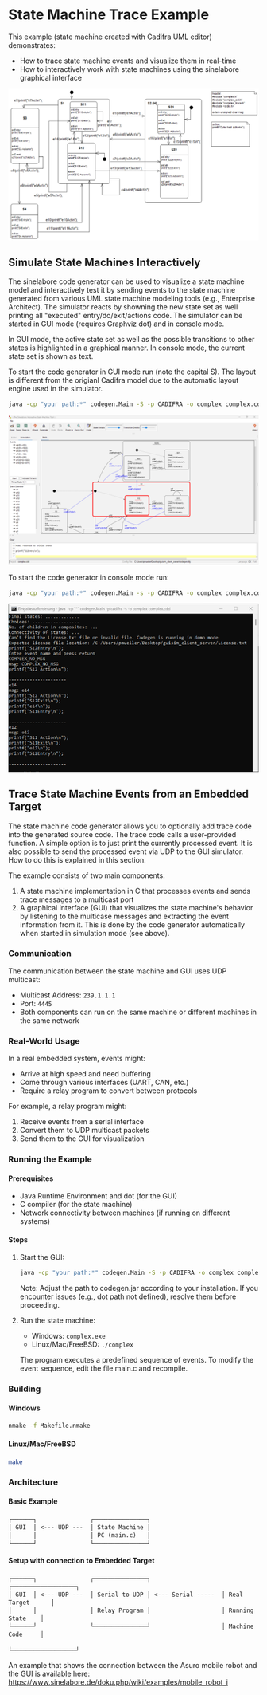 # State Machine Trace Example

This example (state machine created with Cadifra UML editor) demonstrates:
- How to trace state machine events and visualize them in real-time
- How to interactively work with state machines using the sinelabore graphical interface

![State Machine Visualization](complex_in_cadifra.png)

## Simulate State Machines Interactively

The sinelabore code generator can be used to visualize a state machine model and interactively test it by sending events to the state machine generated from various UML state machine modeling tools (e.g., Enterprise Architect). 
The simulator reacts by showning the new state set as well printing all "executed" entry/do/exit/actions code.
The simulator can be started in GUI mode (requires Graphviz dot) and in console mode.

In GUI mode, the active state set as well as the possible transitions to other states is highlighted in a graphical manner. In console mode, the current state set is shown as text.

To start the code generator in GUI mode run (note the capital S). The layout is different from the origianl Cadifra
model due to the automatic layout engine used in the simulator.
```bash
java -cp "your path:*" codegen.Main -S -p CADIFRA -o complex complex.cdd
```
![GUI Mode Simulation](complex_in_GUI_mode_sim.png)


To start the code generator in console mode run:
```bash
java -cp "your path:*" codegen.Main -s -p CADIFRA -o complex complex.cdd
```

![Console Mode Simulation](complex_in_console_mode_sim.png)

## Trace State Machine Events from an Embedded Target

The state machine code generator allows you to optionally add trace code into the generated source code. The trace code calls a user-provided function. 
A simple option is to just print the currently processed event. It is also possible to send the processed event via UDP to the GUI simulator. How to do this is explained in this section.

The example consists of two main components:
1. A state machine implementation in C that processes events and sends trace messages to a multicast port
2. A graphical interface (GUI) that visualizes the state machine's behavior by listening to the multicase messages and extracting the event information from it.
This is done by the code generator automatically when started in simulation mode (see above).

### Communication

The communication between the state machine and GUI uses UDP multicast:
- Multicast Address: `239.1.1.1`
- Port: `4445`
- Both components can run on the same machine or different machines in the same network

### Real-World Usage

In a real embedded system, events might:
- Arrive at high speed and need buffering
- Come through various interfaces (UART, CAN, etc.)
- Require a relay program to convert between protocols

For example, a relay program might:
1. Receive events from a serial interface
2. Convert them to UDP multicast packets
3. Send them to the GUI for visualization

### Running the Example

#### Prerequisites
- Java Runtime Environment and dot (for the GUI)
- C compiler (for the state machine)
- Network connectivity between machines (if running on different systems)

#### Steps

1. Start the GUI:
   ```bash
   java -cp "your path:*" codegen.Main -S -p CADIFRA -o complex complex.cdd
   ```
   Note: Adjust the path to codegen.jar according to your installation.
   If you encounter issues (e.g., dot path not defined), resolve them before proceeding.

2. Run the state machine:
   - Windows: `complex.exe`
   - Linux/Mac/FreeBSD: `./complex`
   
   The program executes a predefined sequence of events. 
   To modify the event sequence, edit the file main.c and recompile.

### Building

#### Windows
```bash
nmake -f Makefile.nmake
```

#### Linux/Mac/FreeBSD
```bash
make
```

### Architecture

#### Basic Example
```
┌──────┐               ┌───────────────┐ 
│ GUI  │ <--- UDP ---  │ State Machine │
│      │               │ PC (main.c)   │
└──────┘               └───────────────┘
```

#### Setup with connection to Embedded Target
```
┌──────┐               ┌───────────────┐                    ┌──────────────────┐
│ GUI  │ <--- UDP ---  │ Serial to UDP │ <--- Serial -----  │ Real Target      │
│      │               │ Relay Program │                    │ Running State    │
└──────┘               └───────────────┘                    │ Machine Code     │
                                                            └──────────────────┘
```
An example that shows the connection between the Asuro mobile robot and the GUI is available here:
https://www.sinelabore.de/doku.php/wiki/examples/mobile_robot_i